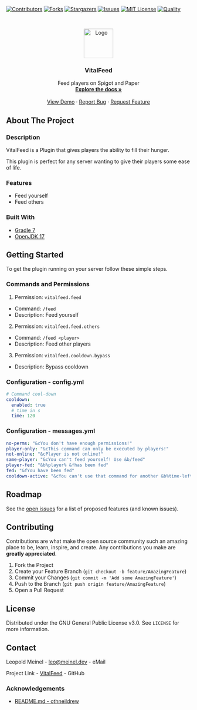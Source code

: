 <!-- PROJECT SHIELDS -->

[![Contributors][contributors-shield]][contributors-url]
[![Forks][forks-shield]][forks-url]
[![Stargazers][stars-shield]][stars-url]
[![Issues][issues-shield]][issues-url]
[![MIT License][license-shield]][license-url]
[![Quality][quality-shield]][quality-url]

<!-- PROJECT LOGO -->
<!--suppress ALL -->
<br />
<p align="center">
  <a href="https://github.com/LeoMeinel/vitalfeed">
    <img src="images/logo.png" alt="Logo" width="80" height="80">
  </a>

<h3 align="center">VitalFeed</h3>

  <p align="center">
    Feed players on Spigot and Paper
    <br />
    <a href="https://github.com/LeoMeinel/vitalfeed"><strong>Explore the docs »</strong></a>
    <br />
    <br />
    <a href="https://github.com/LeoMeinel/vitalfeed">View Demo</a>
    ·
    <a href="https://github.com/LeoMeinel/vitalfeed/issues">Report Bug</a>
    ·
    <a href="https://github.com/LeoMeinel/vitalfeed/issues">Request Feature</a>
  </p>

<!-- ABOUT THE PROJECT -->

## About The Project

### Description

VitalFeed is a Plugin that gives players the ability to fill their hunger.

This plugin is perfect for any server wanting to give their players some ease of life.

### Features

- Feed yourself
- Feed others

### Built With

- [Gradle 7](https://docs.gradle.org/7.5.1/release-notes.html)
- [OpenJDK 17](https://openjdk.java.net/projects/jdk/17/)

<!-- GETTING STARTED -->

## Getting Started

To get the plugin running on your server follow these simple steps.

### Commands and Permissions

1. Permission: `vitalfeed.feed`

- Command: `/feed`
- Description: Feed yourself

2. Permission: `vitalfeed.feed.others`

- Command: `/feed <player>`
- Description: Feed other players

3. Permission: `vitalfeed.cooldown.bypass`

- Description: Bypass cooldown

### Configuration - config.yml

```yaml
# Command cool-down
cooldown:
  enabled: true
  # time in s
  time: 120
```

### Configuration - messages.yml

```yaml
no-perms: "&cYou don't have enough permissions!"
player-only: "&cThis command can only be executed by players!"
not-online: "&cPlayer is not online!"
same-player: "&cYou can't feed yourself! Use &b/feed"
player-fed: "&b%player% &fhas been fed"
fed: "&fYou have been fed"
cooldown-active: "&cYou can't use that command for another &b%time-left% &cseconds!"
```

<!-- ROADMAP -->

## Roadmap

See the [open issues](https://github.com/LeoMeinel/vitalfeed/issues) for a list of proposed features (and known
issues).

<!-- CONTRIBUTING -->

## Contributing

Contributions are what make the open source community such an amazing place to be, learn, inspire, and create. Any
contributions you make are **greatly appreciated**.

1. Fork the Project
2. Create your Feature Branch (`git checkout -b feature/AmazingFeature`)
3. Commit your Changes (`git commit -m 'Add some AmazingFeature'`)
4. Push to the Branch (`git push origin feature/AmazingFeature`)
5. Open a Pull Request

<!-- LICENSE -->

## License

Distributed under the GNU General Public License v3.0. See `LICENSE` for more information.

<!-- CONTACT -->

## Contact

Leopold Meinel - [leo@meinel.dev](mailto:leo@meinel.dev) - eMail

Project Link - [VitalFeed](https://github.com/LeoMeinel/vitalfeed) - GitHub

<!-- ACKNOWLEDGEMENTS -->

### Acknowledgements

- [README.md - othneildrew](https://github.com/othneildrew/Best-README-Template)

<!-- MARKDOWN LINKS & IMAGES -->

[contributors-shield]: https://img.shields.io/github/contributors-anon/LeoMeinel/vitalfeed?style=for-the-badge
[contributors-url]: https://github.com/LeoMeinel/vitalfeed/graphs/contributors
[forks-shield]: https://img.shields.io/github/forks/LeoMeinel/vitalfeed?label=Forks&style=for-the-badge
[forks-url]: https://github.com/LeoMeinel/vitalfeed/network/members
[stars-shield]: https://img.shields.io/github/stars/LeoMeinel/vitalfeed?style=for-the-badge
[stars-url]: https://github.com/LeoMeinel/vitalfeed/stargazers
[issues-shield]: https://img.shields.io/github/issues/LeoMeinel/vitalfeed?style=for-the-badge
[issues-url]: https://github.com/LeoMeinel/vitalfeed/issues
[license-shield]: https://img.shields.io/github/license/LeoMeinel/vitalfeed?style=for-the-badge
[license-url]: https://github.com/LeoMeinel/vitalfeed/blob/main/LICENSE
[quality-shield]: https://img.shields.io/codefactor/grade/github/LeoMeinel/vitalfeed?style=for-the-badge
[quality-url]: https://www.codefactor.io/repository/github/LeoMeinel/vitalfeed
